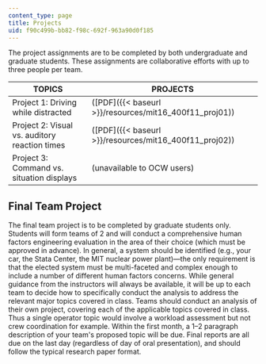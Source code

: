 ```yaml
---
content_type: page
title: Projects
uid: f90c499b-bb82-f98c-692f-963a90d0f185
---
```


The project assignments are to be completed by both undergraduate and graduate students. These assignments are collaborative efforts with up to three people per team.

| TOPICS | PROJECTS |
| --- | --- |
| Project 1: Driving while distracted | ([PDF]({{< baseurl >}}/resources/mit16_400f11_proj01)) |
| Project 2: Visual vs. auditory reaction times | ([PDF]({{< baseurl >}}/resources/mit16_400f11_proj02)) |
| Project 3: Command vs. situation displays | (unavailable to OCW users) 

Final Team Project
------------------

The final team project is to be completed by graduate students only. Students will form teams of 2 and will conduct a comprehensive human factors engineering evaluation in the area of their choice (which must be approved in advance). In general, a system should be identified (e.g., your car, the Stata Center, the MIT nuclear power plant)—the only requirement is that the elected system must be multi-faceted and complex enough to include a number of different human factors concerns. While general guidance from the instructors will always be available, it will be up to each team to decide how to specifically conduct the analysis to address the relevant major topics covered in class. Teams should conduct an analysis of their own project, covering each of the applicable topics covered in class. Thus a single operator topic would involve a workload assessment but not crew coordination for example. Within the first month, a 1–2 paragraph description of your team's proposed topic will be due. Final reports are all due on the last day (regardless of day of oral presentation), and should follow the typical research paper format.
